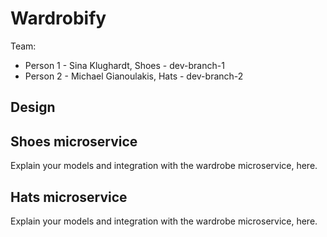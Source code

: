 # Wardrobify

Team:

* Person 1 - Sina Klughardt, Shoes - dev-branch-1
* Person 2 - Michael Gianoulakis, Hats - dev-branch-2

## Design

## Shoes microservice

Explain your models and integration with the wardrobe
microservice, here.

## Hats microservice

Explain your models and integration with the wardrobe
microservice, here.
